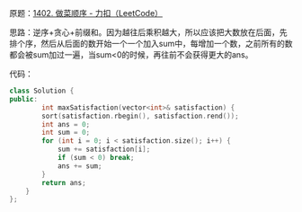 原题：[1402. 做菜顺序 - 力扣（LeetCode）](https://leetcode.cn/problems/reducing-dishes/description/)

思路：逆序+贪心+前缀和。因为越往后乘积越大，所以应该把大数放在后面，先排个序，然后从后面的数开始一个一个加入sum中，每增加一个数，之前所有的数都会被sum加过一遍，当sum<0的时候，再往前不会获得更大的ans。

代码：
```cpp
class Solution {
public:
        int maxSatisfaction(vector<int>& satisfaction) {
        sort(satisfaction.rbegin(), satisfaction.rend());
        int ans = 0;
        int sum = 0;
        for (int i = 0; i < satisfaction.size(); i++) {
            sum += satisfaction[i];
            if (sum < 0) break;
            ans += sum;
        }
        return ans;
    }
};
```
